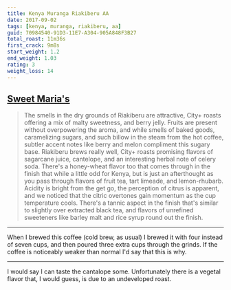 ```yaml
---
title: Kenya Muranga Riakiberu AA
date: 2017-09-02
tags: [kenya, muranga, riakiberu, aa]
guid: 70984540-91D3-11E7-A304-905A848F3B27
total_roast: 11m36s
first_crack: 9m8s
start_weight: 1.2
end_weight: 1.03
rating: 3
weight_loss: 14
---
```

## [Sweet Maria's][sm]

> The smells in the dry grounds of Riakiberu are attractive, City+ roasts offering
> a mix of malty sweetness, and berry jelly. Fruits are present without
> overpowering the aroma, and while smells of baked goods, caramelizing sugars,
> and such billow in the steam from the hot coffee, subtler accent notes like
> berry and melon compliment this sugary base. Riakiberu brews really well, City+
> roasts promising flavors of sagarcane juice, cantelope, and an interesting
> herbal note of celery soda. There's a honey-wheat flavor too that comes through
> in the finish that while a little odd for Kenya, but is just an afterthought as
> you pass through flavors of fruit tea, tart limeade, and lemon-rhubarb. Acidity
> is bright from the get go, the perception of citrus is apparent, and we noticed
> that the citric overtones gain momentum as the cup temperature cools. There's a
> tannic aspect in the finish that's similar to slightly over extracted black tea,
> and flavors of unrefined sweeteners like barley malt and rice syrup round out
> the finish.

---

When I brewed this coffee (cold brew, as usual) I brewed it with four instead of
seven cups, and then poured three extra cups through the grinds.  If the coffee
is noticeably weaker than normal I'd say that this is why.

---

I would say I can taste the cantalope some.  Unfortunately there is a vegetal
flavor that, I would guess, is due to an undeveloped roast.

[sm]: https://www.sweetmarias.com/product/kenya-muranga-riakiberu-aa
